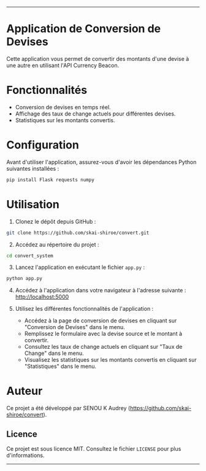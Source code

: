 
---

# Application de Conversion de Devises

Cette application vous permet de convertir des montants d'une devise à une autre en utilisant l'API Currency Beacon.

# Fonctionnalités

- Conversion de devises en temps réel.
- Affichage des taux de change actuels pour différentes devises.
- Statistiques sur les montants convertis.

# Configuration

Avant d'utiliser l'application, assurez-vous d'avoir les dépendances Python suivantes installées :

```bash
pip install Flask requests numpy
```

# Utilisation

1. Clonez le dépôt depuis GitHub :

```bash
git clone https://github.com/skai-shiroe/convert.git
```

2. Accédez au répertoire du projet :

```bash
cd convert_system
```

3. Lancez l'application en exécutant le fichier `app.py` :

```bash
python app.py
```

4. Accédez à l'application dans votre navigateur à l'adresse suivante : [http://localhost:5000](http://localhost:5000)

5. Utilisez les différentes fonctionnalités de l'application :
   - Accédez à la page de conversion de devises en cliquant sur "Conversion de Devises" dans le menu.
   - Remplissez le formulaire avec la devise source et le montant à convertir.
   - Consultez les taux de change actuels en cliquant sur "Taux de Change" dans le menu.
   - Visualisez les statistiques sur les montants convertis en cliquant sur "Statistiques" dans le menu.

# Auteur

Ce projet a été développé par SENOU K Audrey (https://github.com/skai-shiroe/convert).

## Licence

Ce projet est sous licence MIT. Consultez le fichier `LICENSE` pour plus d'informations.

---

